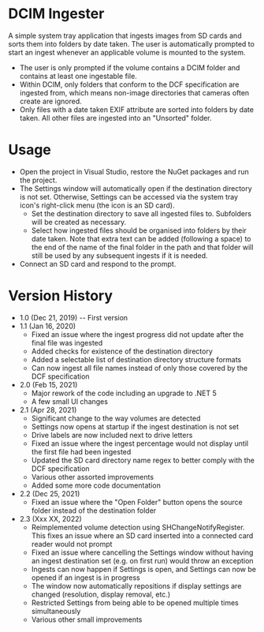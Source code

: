 # DCIM Ingester
A simple system tray application that ingests images from SD cards and sorts them into folders by date taken. The user is automatically prompted to start an ingest whenever an applicable volume is mounted to the system.

- The user is only prompted if the volume contains a DCIM folder and contains at least one ingestable file.
- Within DCIM, only folders that conform to the DCF specification are ingested from, which means non-image directories that cameras often create are ignored.
- Only files with a date taken EXIF attribute are sorted into folders by date taken. All other files are ingested into an "Unsorted" folder.

# Usage
- Open the project in Visual Studio, restore the NuGet packages and run the project.
- The Settings window will automatically open if the destination directory is not set. Otherwise, Settings can be accessed via the system tray icon's right-click menu (the icon is an SD card).
	- Set the destination directory to save all ingested files to. Subfolders will be created as necessary.
	- Select how ingested files should be organised into folders by their date taken. Note that extra text can be added (following a space) to the end of the name of the final folder in the path and that folder will still be used by any subsequent ingests if it is needed.
- Connect an SD card and respond to the prompt.

# Version History
- 1.0 (Dec 21, 2019) -- First version
- 1.1 (Jan 16, 2020)
	- Fixed an issue where the ingest progress did not update after the final file was ingested
	- Added checks for existence of the destination directory
	- Added a selectable list of destination directory structure formats
	- Can now ingest all file names instead of only those covered by the DCF specification
- 2.0 (Feb 15, 2021)
	- Major rework of the code including an upgrade to .NET 5
	- A few small UI changes
- 2.1 (Apr 28, 2021)
	- Significant change to the way volumes are detected
	- Settings now opens at startup if the ingest destination is not set
	- Drive labels are now included next to drive letters
	- Fixed an issue where the ingest percentage would not display until the first file had been ingested
	- Updated the SD card directory name regex to better comply with the DCF specification
	- Various other assorted improvements
	- Added some more code documentation
- 2.2 (Dec 25, 2021)
	- Fixed an issue where the "Open Folder" button opens the source folder instead of the destination folder
- 2.3 (Xxx XX, 2022)
	- Reimplemented volume detection using SHChangeNotifyRegister. This fixes an issue where an SD card inserted into a connected card reader would not prompt
	- Fixed an issue where cancelling the Settings window without having an ingest destination set (e.g. on first run) would throw an exception
	- Ingests can now happen if Settings is open, and Settings can now be opened if an ingest is in progress
	- The window now automatically repositions if display settings are changed (resolution, display removal, etc.)
	- Restricted Settings from being able to be opened multiple times simultaneously
	- Various other small improvements